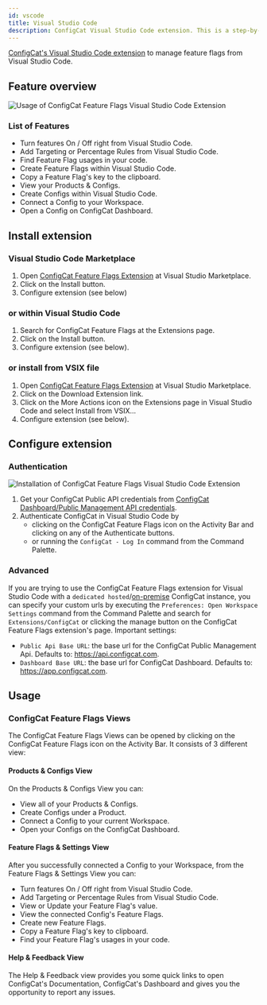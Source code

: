 ```yaml
---
id: vscode
title: Visual Studio Code
description: ConfigCat Visual Studio Code extension. This is a step-by-step guide on how to use the ConfigCat Visual Studio Code extension to manage feature flags in your project.
---
```


<a href="https://marketplace.visualstudio.com/items?itemName=ConfigCat.configcat-feature-flags" target="_blank">ConfigCat's Visual Studio Code extension</a> to manage feature flags from Visual Studio Code.  


## Feature overview

![Usage of ConfigCat Feature Flags Visual Studio Code Extension](/assets/vscode/usage.gif)

### List of Features
- Turn features On / Off right from Visual Studio Code.
- Add Targeting or Percentage Rules from Visual Studio Code.
- Find Feature Flag usages in your code.
- Create Feature Flags within Visual Studio Code.
- Copy a Feature Flag's key to the clipboard.
- View your Products & Configs.
- Create Configs within Visual Studio Code.
- Connect a Config to your Workspace.
- Open a Config on ConfigCat Dashboard.

## Install extension
### Visual Studio Code Marketplace
1. Open [ConfigCat Feature Flags Extension](https://marketplace.visualstudio.com/items?itemName=ConfigCat.configcat-feature-flags) at Visual Studio Marketplace.
1. Click on the Install button.
1. Configure extension (see below)

### or within Visual Studio Code
1. Search for ConfigCat Feature Flags at the Extensions page.
1. Click on the Install button.
1. Configure extension (see below).

### or install from VSIX file
1. Open [ConfigCat Feature Flags Extension](https://marketplace.visualstudio.com/items?itemName=ConfigCat.configcat-feature-flags) at Visual Studio Marketplace.
1. Click on the Download Extension link.
1. Click on the More Actions icon on the Extensions page in Visual Studio Code and select Install from VSIX...
1. Configure extension (see below).

## Configure extension
### Authentication

![Installation of ConfigCat Feature Flags Visual Studio Code Extension](/assets/vscode/auth.gif)

1. Get your ConfigCat Public API credentials from [ConfigCat Dashboard/Public Management API credentials](https://app.configcat.com/my-account/public-api-credentials).
1. Authenticate ConfigCat in Visual Studio Code by
    - clicking on the ConfigCat Feature Flags icon on the Activity Bar and clicking on any of the Authenticate buttons.
    - or running the `ConfigCat - Log In` command from the Command Palette.

### Advanced
If you are trying to use the ConfigCat Feature Flags extension for Visual Studio Code with a `dedicated hosted`/[on-premise](https://configcat.com/on-premise/) ConfigCat instance, you can specify your custom urls by executing the `Preferences: Open Workspace Settings` command from the Command Palette and search for `Extensions/ConfigCat` or clicking the manage button on the ConfigCat Feature Flags extension's page. Important settings:
   - `Public Api Base URL`: the base url for the ConfigCat Public Management Api. Defaults to: https://api.configcat.com.
   - `Dashboard Base URL`: the base url for ConfigCat Dashboard. Defaults to: https://app.configcat.com.

## Usage
### ConfigCat Feature Flags Views
The ConfigCat Feature Flags Views can be opened by clicking on the ConfigCat Feature Flags icon on the Activity Bar. It consists of 3 different view:
#### Products & Configs View
On the Products & Configs View you can: 
- View all of your Products & Configs.
- Create Configs under a Product.
- Connect a Config to your current Workspace.
- Open your Configs on the ConfigCat Dashboard.

#### Feature Flags & Settings View
After you successfully connected a Config to your Workspace, from the Feature Flags & Settings View you can:
- Turn features On / Off right from Visual Studio Code.
- Add Targeting or Percentage Rules from Visual Studio Code.
- View or Update your Feature Flag's value.
- View the connected Config's Feature Flags.
- Create new Feature Flags.
- Copy a Feature Flag's key to clipboard.
- Find your Feature Flag's usages in your code.

#### Help & Feedback View
The Help & Feedback view provides you some quick links to open ConfigCat's Documentation, ConfigCat's Dashboard and gives you the opportunity to report any issues.
